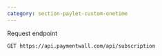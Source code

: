 ```yaml
---
category: section-paylet-custom-onetime
---
```

Request endpoint
```
GET https://api.paymentwall.com/api/subscription
```